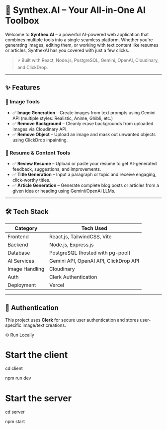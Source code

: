 # 🧠 Synthex.AI – Your All-in-One AI Toolbox

Welcome to **Synthex.AI** – a powerful AI-powered web application that combines multiple tools into a single seamless platform. Whether you're generating images, editing them, or working with text content like resumes or articles, SynthexAI has you covered with just a few clicks.

> ⚡ Built with React, Node.js, PostgreSQL, Gemini, OpenAI, Cloudinary, and ClickDrop.

---

## ✨ Features

### 🎨 Image Tools
- ✅ **Image Generation** – Create images from text prompts using Gemini API (multiple styles: Realistic, Anime, Ghibli, etc.)
- ✅ **Remove Background** – Cleanly erase backgrounds from uploaded images via Cloudinary API.
- ✅ **Remove Object** – Upload an image and mask out unwanted objects using ClickDrop inpainting.

### 📄 Resume & Content Tools
- ✅ **Review Resume** – Upload or paste your resume to get AI-generated feedback, suggestions, and improvements.
- ✅ **Title Generation** – Input a paragraph or topic and receive engaging, click-worthy titles.
- ✅ **Article Generation** – Generate complete blog posts or articles from a given idea or heading using Gemini/OpenAI LLMs.

---

## 🛠 Tech Stack

| Category        | Tech Used                            |
|----------------|----------------------------------------|
| Frontend        | React.js, TailwindCSS, Vite            |
| Backend         | Node.js, Express.js                    |
| Database        | PostgreSQL (hosted with pg-pool)       |
| AI Services     | Gemini API, OpenAI API, ClickDrop API  |
| Image Handling  | Cloudinary                            |
| Auth            | Clerk Authentication                  |
| Deployment      | Vercel                                |

---

## 🔐 Authentication
This project uses **Clerk** for secure user authentication and stores user-specific image/text creations.



⚙️ Run Locally
# Start the client
cd client

npm run dev

# Start the server
cd server

npm start


